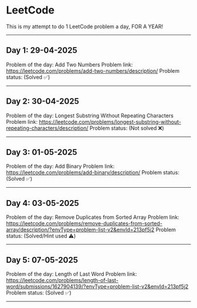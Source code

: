 # LeetCode

This is my attempt to do 1 LeetCode problem a day, FOR A YEAR!
___
## Day 1: 29-04-2025

Problem of the day: Add Two Numbers
Problem link: https://leetcode.com/problems/add-two-numbers/description/
Problem status: (Solved ✅)
___
## Day 2: 30-04-2025

Problem of the day: Longest Substring Without Repeating Characters
Problem link: https://leetcode.com/problems/longest-substring-without-repeating-characters/description/
Problem status: (Not solved ❌)
___
## Day 3: 01-05-2025

Problem of the day: Add Binary
Problem link: https://leetcode.com/problems/add-binary/description/
Problem status: (Solved ✅)
___
## Day 4: 03-05-2025

Problem of the day: Remove Duplicates from Sorted Array
Problem link: https://leetcode.com/problems/remove-duplicates-from-sorted-array/description/?envType=problem-list-v2&envId=213pf5j2
Problem status: (Solved/Hint used ⚠️)
___
## Day 5: 07-05-2025

Problem of the day: Length of Last Word
Problem link: https://leetcode.com/problems/length-of-last-word/submissions/1627904139/?envType=problem-list-v2&envId=213pf5j2
Problem status: (Solved ✅)
___